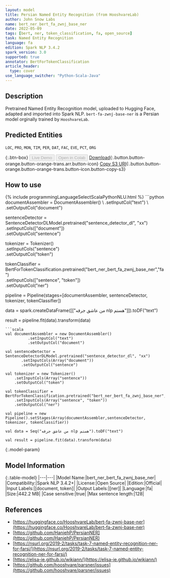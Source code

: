 ```yaml
---
layout: model
title: Persian Named Entity Recognition (from HooshvareLab)
author: John Snow Labs
name: bert_ner_bert_fa_zwnj_base_ner
date: 2022-05-09
tags: [bert, ner, token_classification, fa, open_source]
task: Named Entity Recognition
language: fa
edition: Spark NLP 3.4.2
spark_version: 3.0
supported: true
annotator: BertForTokenClassification
article_header:
  type: cover
use_language_switcher: "Python-Scala-Java"
---
```


## Description

Pretrained Named Entity Recognition model, uploaded to Hugging Face, adapted and imported into Spark NLP. `bert-fa-zwnj-base-ner` is a Persian model orginally trained by `HooshvareLab`.

## Predicted Entities

`LOC`, `PRO`, `MON`, `TIM`, `PER`, `DAT`, `FAC`, `EVE`, `PCT`, `ORG`

{:.btn-box}
<button class="button button-orange" disabled>Live Demo</button>
<button class="button button-orange" disabled>Open in Colab</button>
[Download](https://s3.amazonaws.com/auxdata.johnsnowlabs.com/public/models/bert_ner_bert_fa_zwnj_base_ner_fa_3.4.2_3.0_1652099703343.zip){:.button.button-orange.button-orange-trans.arr.button-icon}
[Copy S3 URI](s3://auxdata.johnsnowlabs.com/public/models/bert_ner_bert_fa_zwnj_base_ner_fa_3.4.2_3.0_1652099703343.zip){:.button.button-orange.button-orange-trans.button-icon.button-copy-s3}

## How to use



<div class="tabs-box" markdown="1">
{% include programmingLanguageSelectScalaPythonNLU.html %}
```python
documentAssembler = DocumentAssembler() \
        .setInputCol("text") \
        .setOutputCol("document")

sentenceDetector = SentenceDetectorDLModel.pretrained("sentence_detector_dl", "xx")\
       .setInputCols(["document"])\
       .setOutputCol("sentence")

tokenizer = Tokenizer() \
    .setInputCols("sentence") \
    .setOutputCol("token")

tokenClassifier = BertForTokenClassification.pretrained("bert_ner_bert_fa_zwnj_base_ner","fa") \
    .setInputCols(["sentence", "token"]) \
    .setOutputCol("ner")

pipeline = Pipeline(stages=[documentAssembler, sentenceDetector, tokenizer, tokenClassifier])

data = spark.createDataFrame([["من عاشق جرقه nlp هستم"]]).toDF("text")

result = pipeline.fit(data).transform(data)
```
```scala
val documentAssembler = new DocumentAssembler() 
          .setInputCol("text") 
          .setOutputCol("document")

val sentenceDetector = SentenceDetectorDLModel.pretrained("sentence_detector_dl", "xx")
       .setInputCols(Array("document"))
       .setOutputCol("sentence")

val tokenizer = new Tokenizer() 
    .setInputCols(Array("sentence"))
    .setOutputCol("token")

val tokenClassifier = BertForTokenClassification.pretrained("bert_ner_bert_fa_zwnj_base_ner","fa") 
    .setInputCols(Array("sentence", "token")) 
    .setOutputCol("ner")

val pipeline = new Pipeline().setStages(Array(documentAssembler,sentenceDetector, tokenizer, tokenClassifier))

val data = Seq("من عاشق جرقه nlp هستم").toDF("text")

val result = pipeline.fit(data).transform(data)
```
</div>

{:.model-param}
## Model Information

{:.table-model}
|---|---|
|Model Name:|bert_ner_bert_fa_zwnj_base_ner|
|Compatibility:|Spark NLP 3.4.2+|
|License:|Open Source|
|Edition:|Official|
|Input Labels:|[document, token]|
|Output Labels:|[ner]|
|Language:|fa|
|Size:|442.2 MB|
|Case sensitive:|true|
|Max sentence length:|128|

## References

- [https://huggingface.co/HooshvareLab/bert-fa-zwnj-base-ner](https://huggingface.co/HooshvareLab/bert-fa-zwnj-base-ner)
- [https://github.com/HaniehP/PersianNER](https://github.com/HaniehP/PersianNER)
- [https://nsurl.org/2019-2/tasks/task-7-named-entity-recognition-ner-for-farsi/](https://nsurl.org/2019-2/tasks/task-7-named-entity-recognition-ner-for-farsi/)
- [https://elisa-ie.github.io/wikiann/](https://elisa-ie.github.io/wikiann/)
- [https://github.com/hooshvare/parsner/issues](https://github.com/hooshvare/parsner/issues)